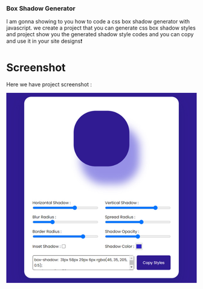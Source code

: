 
### Box Shadow Generator
I am gonna showing to you how to code a css box shadow generator with javascript. we create a project that you can generate css box shadow styles and project show you the generated shadow style codes and you can copy and use it in your site designs❗️

# Screenshot
Here we have project screenshot :

![screenshot](screenshot.jpg)
